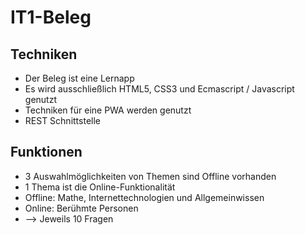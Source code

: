 # IT1-Beleg

## Techniken
- Der Beleg ist eine Lernapp
- Es wird ausschließlich HTML5, CSS3 und Ecmascript / Javascript genutzt
- Techniken für eine PWA werden genutzt
- REST Schnittstelle

## Funktionen
- 3 Auswahlmöglichkeiten von Themen sind Offline vorhanden
- 1 Thema ist die Online-Funktionalität
- Offline: Mathe, Internettechnologien und Allgemeinwissen
- Online: Berühmte Personen
- --> Jeweils 10 Fragen
